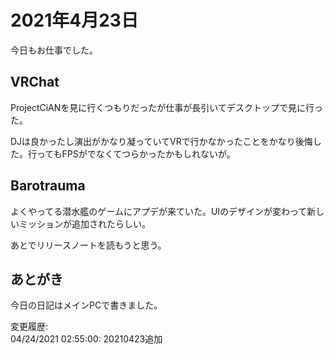 # 2021年4月23日

今日もお仕事でした。

## VRChat

ProjectCiANを見に行くつもりだったが仕事が長引いてデスクトップで見に行った。

DJは良かったし演出がかなり凝っていてVRで行かなかったことをかなり後悔した。行ってもFPSがでなくてつらかったかもしれないが。

## Barotrauma

よくやってる潜水艦のゲームにアプデが来ていた。UIのデザインが変わって新しいミッションが追加されたらしい。

あとでリリースノートを読もうと思う。

## あとがき

今日の日記はメインPCで書きました。

変更履歴:  
04/24/2021 02:55:00: 20210423追加  

